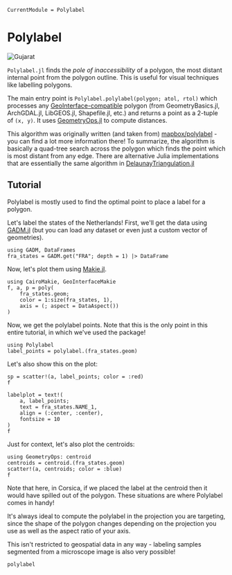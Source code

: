 ```@meta
CurrentModule = Polylabel
```

# Polylabel

![Gujarat](https://user-images.githubusercontent.com/32143268/214836992-7ff8b5d6-1a15-4655-a13d-bb12c04b4ce1.png)

`Polylabel.jl` finds the _pole of inaccessibility_ of a polygon, the most distant internal point from the polygon outline.  This is useful for visual techniques like labelling polygons.

The main entry point is `Polylabel.polylabel(polygon; atol, rtol)` which processes any [GeoInterface-compatible](https://github.com/JuliaGeo/GeoInterface.jl) polygon (from GeometryBasics.jl, ArchGDAL.jl, LibGEOS.jl, Shapefile.jl, etc.) and returns a point as a 2-tuple of `(x, y)`.  It uses [GeometryOps.jl](https://github.com/JuliaGeo/GeometryOps.jl) to compute distances.

This algorithm was originally written (and taken from) [mapbox/polylabel](https://github.com/mapbox/polylabel) - you can find a lot more information there!  To summarize, the algorithm is basically a quad-tree search across the polygon which finds the point which is most distant from any edge.  There are alternative Julia implementations that are essentially the same algorithm in [DelaunayTriangulation.jl](https://github.com/DanielVandH/DelaunayTriangulation.jl)

## Tutorial

Polylabel is mostly used to find the optimal point to place a label for a polygon.

Let's label the states of the Netherlands!  First, we'll get the data using [GADM.jl](https://github.com/JuliaGeo/GADM.jl) (but you can load any dataset or even just a custom vector of geometries).
```@example tutorial
using GADM, DataFrames
fra_states = GADM.get("FRA"; depth = 1) |> DataFrame
```
Now, let's plot them using [Makie.jl](https://github.com/MakieOrg/Makie.jl).
```@example tutorial
using CairoMakie, GeoInterfaceMakie
f, a, p = poly(
    fra_states.geom; 
    color = 1:size(fra_states, 1), 
    axis = (; aspect = DataAspect())
)
```
Now, we get the polylabel points.  Note that this is the only point in this entire tutorial, in which we've used the package!
```@example tutorial
using Polylabel
label_points = polylabel.(fra_states.geom)
```
Let's also show this on the plot:
```@example tutorial
sp = scatter!(a, label_points; color = :red)
f
```

```@example tutorial
labelplot = text!(
    a, label_points; 
    text = fra_states.NAME_1, 
    align = (:center, :center), 
    fontsize = 10
)
f
```

Just for context, let's also plot the centroids:
```@example tutorial
using GeometryOps: centroid
centroids = centroid.(fra_states.geom)
scatter!(a, centroids; color = :blue)
f
```

Note that here, in Corsica, if we placed the label at the centroid then it would have spilled out of the polygon.  These situations are where Polylabel comes in handy!

It's always ideal to compute the polylabel in the projection you are targeting, since the shape of the polygon changes depending on the projection you use as well as the aspect ratio of your axis.

This isn't restricted to geospatial data in any way - labeling samples segmented from a microscope image is also very possible!

```@docs
polylabel
```
